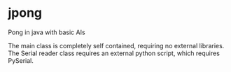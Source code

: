 # jpong
Pong in java with basic AIs

The main class is completely self contained, requiring no external libraries. The Serial reader class requires an external python
script, which requires PySerial.
